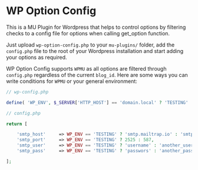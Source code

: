 # WP Option Config

This is a MU Plugin for Wordpress that helps to control options by filtering checks to a config file for options when calling get_option function.

Just upload `wp-option-config.php` to your `mu-plugins/` folder, add the `config.php` file to the root of your Wordpress installation and start adding your options as required.

WP Option Config supports `WPMU` as all options are filtered through `config.php` regardless of the current `blog_id`. Here are some ways you can write conditions for `WPMU` or your general environment:

```php
// wp-config.php

define( 'WP_ENV', $_SERVER['HTTP_HOST'] == 'domain.local' ? 'TESTING' : 'PRODUCTION' );
```

```php
// config.php

return [

    'smtp_host'     => WP_ENV == 'TESTING' ? 'smtp.mailtrap.io' : 'smtp.sparkpostmail.com',
    'smtp_port'     => WP_ENV == 'TESTING' ? 2525 : 587,
    'smtp_user'     => WP_ENV == 'TESTING' ? 'username' : 'another_username',
    'smtp_pass'     => WP_ENV == 'TESTING' ? 'passwors' : 'another_password',

];
```
